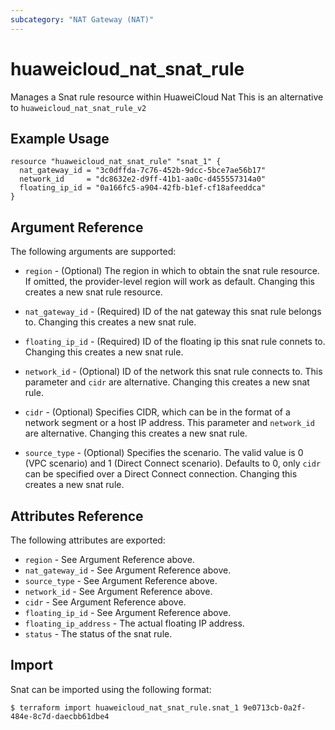 ```yaml
---
subcategory: "NAT Gateway (NAT)"
---
```


# huaweicloud\_nat\_snat\_rule

Manages a Snat rule resource within HuaweiCloud Nat
This is an alternative to `huaweicloud_nat_snat_rule_v2`

## Example Usage

```hcl
resource "huaweicloud_nat_snat_rule" "snat_1" {
  nat_gateway_id = "3c0dffda-7c76-452b-9dcc-5bce7ae56b17"
  network_id     = "dc8632e2-d9ff-41b1-aa0c-d455557314a0"
  floating_ip_id = "0a166fc5-a904-42fb-b1ef-cf18afeeddca"
}
```

## Argument Reference

The following arguments are supported:

* `region` - (Optional) The region in which to obtain the snat rule resource. If omitted, the provider-level region will work as default. Changing this creates a new snat rule resource.

* `nat_gateway_id` - (Required) ID of the nat gateway this snat rule belongs to.
    Changing this creates a new snat rule.

* `floating_ip_id` - (Required) ID of the floating ip this snat rule connets to.
    Changing this creates a new snat rule.

* `network_id` - (Optional) ID of the network this snat rule connects to.
    This parameter and `cidr` are alternative. Changing this creates a new snat rule.

* `cidr` - (Optional) Specifies CIDR, which can be in the format of a network segment or a host IP address.
    This parameter and `network_id` are alternative. Changing this creates a new snat rule.

* `source_type` - (Optional) Specifies the scenario. The valid value is 0 (VPC scenario) and 1 (Direct Connect scenario).
    Defaults to 0, only `cidr` can be specified over a Direct Connect connection.
    Changing this creates a new snat rule.

## Attributes Reference

The following attributes are exported:

* `region` - See Argument Reference above.
* `nat_gateway_id` - See Argument Reference above.
* `source_type` - See Argument Reference above.
* `network_id` - See Argument Reference above.
* `cidr` - See Argument Reference above.
* `floating_ip_id` - See Argument Reference above.
* `floating_ip_address` - The actual floating IP address.
* `status` - The status of the snat rule.

## Import

Snat can be imported using the following format:

```
$ terraform import huaweicloud_nat_snat_rule.snat_1 9e0713cb-0a2f-484e-8c7d-daecbb61dbe4
```